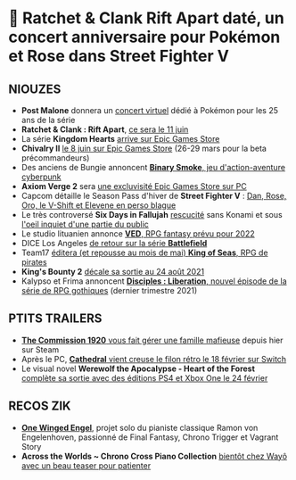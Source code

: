 # 🥝 Ratchet & Clank Rift Apart daté, un concert anniversaire pour Pokémon et Rose dans Street Fighter V

## NIOUZES

- **Post Malone** donnera un [concert virtuel](https://www.youtube.com/watch?v=wtQx4R2M2iw) dédié à Pokémon pour les 25 ans de la série
- **Ratchet & Clank : Rift Apart**, [ce sera le 11 juin](https://www.youtube.com/watch?v=zafv1b1qG2Y)
- La série **Kingdom Hearts** [arrive sur Epic Games Store](https://www.youtube.com/watch?v=BtSPwSvzVN8)
- **Chivalry II** [le 8 juin sur Epic Games Store](https://www.youtube.com/watch?v=Ol4qnwqs1-k) (26-29 mars pour la beta précommandeurs)
- Des anciens de Bungie annoncent [**Binary Smoke**, jeu d'action-aventure cyberpunk](https://www.youtube.com/watch?v=4eijwCLjvFw)
- **Axiom Verge 2** sera [une excluvisité Epic Games Store sur PC](https://www.youtube.com/watch?v=ov3xbnXQdUo)
- Capcom détaille le Season Pass d'hiver de **Street Fighter V** : [Dan, Rose, Oro, le V-Shift et Elevene en perso blague](https://www.gamekult.com/actualite/street-fighter-v-winter-update-dan-et-rose-presente-et-le-v-shift-devoile-3050835955.html)
- Le très controversé **Six Days in Fallujah** [rescucité](https://www.youtube.com/watch?v=3lzc3f7iAEo) sans Konami et sous [l'oeil inquiet d'une partie du public](https://twitter.com/ZhugeEX/status/1359882844571643907)
- Le studio lituanien annonce [**VED**, RPG fantasy prévu pour 2022](https://www.youtube.com/watch?v=14V3WNZCOzM)
- DICE Los Angeles [de retour sur la série **Battlefield**](https://www.videogameschronicle.com/news/battlefields-long-time-support-studio-is-reportedly-back-working-on-the-series)
- Team17 [éditera (et repousse au mois de mai) **King of Seas**, RPG de pirates](https://www.nintendolife.com/news/2021/02/pirate_rpg_king_of_seas_gets_snapped_up_by_team17_switch_release_planned_for_may_2021)
- **King's Bounty 2** [décale sa sortie au 24 août 2021](https://www.youtube.com/watch?v=f2zXkrEMJrw&list=PLyh2wbBeYS9juUXsr2-mkYelMZyeLwmgb&index=11)
- Kalypso et Frima annoncent [**Disciples : Liberation**, nouvel épisode de la série de RPG gothiques](https://www.youtube.com/watch?v=ONSHZIMqxQs) (dernier trimestre 2021)

## PTITS TRAILERS

- [**The Commission 1920** vous fait gérer une famille mafieuse](https://www.youtube.com/watch?v=5L_fLyKzXcg) depuis hier sur Steam
- Après le PC, [**Cathedral** vient creuse le filon rétro le 18 février sur Switch](https://www.youtube.com/watch?v=L1zqXLlpOik)
- Le visual novel **Werewolf the Apocalypse - Heart of the Forest** [complète sa sortie avec des éditions PS4 et Xbox One le 24 février](https://www.youtube.com/watch?v=shun58aLa98)

## RECOS ZIK

- [**One Winged Engel**](https://open.spotify.com/artist/4Wn7XYctJIXLBBxG6rgeHP?si=NJ6O_8A3R3KFuQcI_5i9qA), projet solo du pianiste classique Ramon von Engelenhoven, passionné de Final Fantasy, Chrono Trigger et Vagrant Story
- **Across the Worlds ~ Chrono Cross Piano Collection** [bientôt chez Wayô avec un beau teaser pour patienter](https://www.youtube.com/watch?v=5J2Y0paLhzI)


